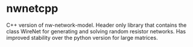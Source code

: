 # nwnetcpp

C++ version of nw-network-model. Header only library that contains the class WireNet for generating and solving random resistor networks. Has improved stability over the python version for large matrices.

